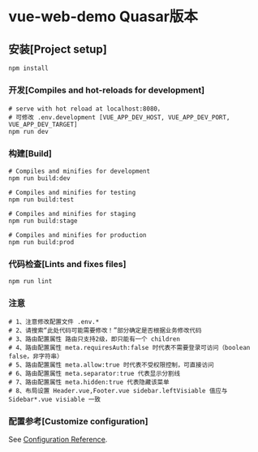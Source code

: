 # vue-web-demo Quasar版本

## 安装[Project setup]
```
npm install
```

### 开发[Compiles and hot-reloads for development]
```shell
# serve with hot reload at localhost:8080，
# 可修改 .env.development [VUE_APP_DEV_HOST, VUE_APP_DEV_PORT, VUE_APP_DEV_TARGET]
npm run dev
```

### 构建[Build]
```shell
# Compiles and minifies for development
npm run build:dev

# Compiles and minifies for testing
npm run build:test

# Compiles and minifies for staging
npm run build:stage

# Compiles and minifies for production
npm run build:prod
```

### 代码检查[Lints and fixes files]

```shell
npm run lint
```

### 注意

```shell
# 1、注意修改配置文件 .env.*
# 2、请搜索“此处代码可能需要修改！”部分确定是否根据业务修改代码
# 3、路由配置属性 路由只支持2级，即只能有一个 children
# 4、路由配置属性 meta.requiresAuth:false 时代表不需要登录可访问（boolean false，非字符串）
# 5、路由配置属性 meta.allow:true 时代表不受权限控制，可直接访问
# 6、路由配置属性 meta.separator:true 代表显示分割线
# 7、路由配置属性 meta.hidden:true 代表隐藏该菜单
# 8、布局设置 Header.vue,Footer.vue sidebar.leftVisiable 值应与 Sidebar*.vue visiable 一致
```

### 配置参考[Customize configuration]

See [Configuration Reference](https://cli.vuejs.org/config/).
